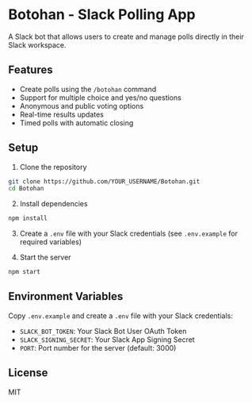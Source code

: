 # Botohan - Slack Polling App

A Slack bot that allows users to create and manage polls directly in their Slack workspace.

## Features

- Create polls using the `/botohan` command
- Support for multiple choice and yes/no questions
- Anonymous and public voting options
- Real-time results updates
- Timed polls with automatic closing

## Setup

1. Clone the repository
```bash
git clone https://github.com/YOUR_USERNAME/Botohan.git
cd Botohan
```

2. Install dependencies
```bash
npm install
```

3. Create a `.env` file with your Slack credentials (see `.env.example` for required variables)

4. Start the server
```bash
npm start
```

## Environment Variables

Copy `.env.example` and create a `.env` file with your Slack credentials:

- `SLACK_BOT_TOKEN`: Your Slack Bot User OAuth Token
- `SLACK_SIGNING_SECRET`: Your Slack App Signing Secret
- `PORT`: Port number for the server (default: 3000)

## License

MIT 